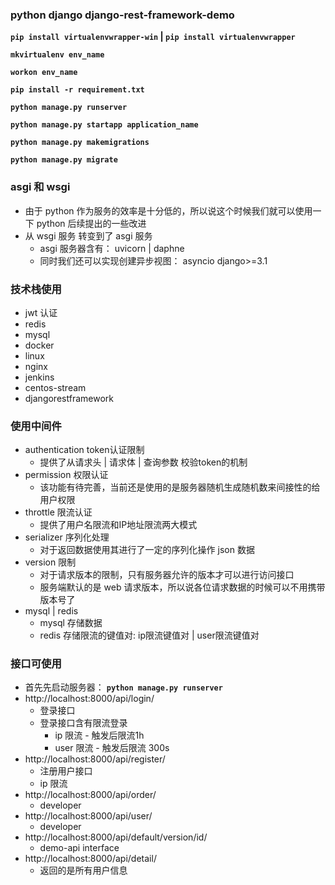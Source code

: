 ### python django django-rest-framework-demo

**`pip install virtualenvwrapper-win` | `pip install virtualenvwrapper`**

**`mkvirtualenv env_name`**

**`workon env_name`**

**`pip install -r requirement.txt`**

**`python manage.py runserver`**

**`python manage.py startapp application_name`**

**`python manage.py makemigrations`**

**`python manage.py migrate`**


### asgi 和 wsgi 
* 由于 python 作为服务的效率是十分低的，所以说这个时候我们就可以使用一下 python 后续提出的一些改进
* 从 wsgi 服务 转变到了 asgi 服务
  * asgi 服务器含有： uvicorn | daphne
  * 同时我们还可以实现创建异步视图： asyncio django>=3.1


### 技术栈使用
* jwt 认证
* redis
* mysql
* docker
* linux
* nginx
* jenkins
* centos-stream
* djangorestframework


### 使用中间件
* authentication token认证限制
  * 提供了从请求头 | 请求体 | 查询参数 校验token的机制
* permission 权限认证
  * 该功能有待完善，当前还是使用的是服务器随机生成随机数来间接性的给用户权限
* throttle 限流认证
  * 提供了用户名限流和IP地址限流两大模式
* serializer 序列化处理
  * 对于返回数据使用其进行了一定的序列化操作 json 数据
* version 限制
  * 对于请求版本的限制，只有服务器允许的版本才可以进行访问接口
  * 服务端默认的是 web 请求版本，所以说各位请求数据的时候可以不用携带版本号了
* mysql | redis
  * mysql 存储数据
  * redis 存储限流的键值对: ip限流键值对 | user限流键值对


### 接口可使用
* 首先先启动服务器： **`python manage.py runserver`**
* http://localhost:8000/api/login/
  * 登录接口
  * 登录接口含有限流登录
    * ip 限流 - 触发后限流1h
    * user 限流 - 触发后限流 300s
* http://localhost:8000/api/register/
  * 注册用户接口
  * ip 限流
* http://localhost:8000/api/order/
  * developer
* http://localhost:8000/api/user/
  * developer
* http://localhost:8000/api/default/version/id/
  * demo-api interface
* http://localhost:8000/api/detail/
  * 返回的是所有用户信息